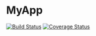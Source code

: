 # MyApp
[![Build Status](https://secure.travis-ci.org/SnekhaR/MyApp.png?branch=master)](https://travis-ci.org/SnekhaR/MyApp)
[![Coverage Status](https://coveralls.io/repos/SnekhaR/MyApp/badge.svg?branch=master)](https://coveralls.io/r/SnekhaR/MyApp/?branch=master)
